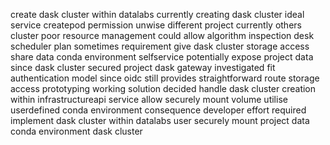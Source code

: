 create dask cluster within datalabs currently creating dask cluster ideal service createpod permission unwise different project currently others cluster poor resource management could allow algorithm inspection desk scheduler plan sometimes requirement give dask cluster storage access share data conda environment selfservice potentially expose project data since dask cluster secured project dask gateway investigated fit authentication model since oidc still provides straightforward route storage access prototyping working solution decided handle dask cluster creation within infrastructureapi service allow securely mount volume utilise userdefined conda environment consequence developer effort required implement dask cluster within datalabs user securely mount project data conda environment dask cluster